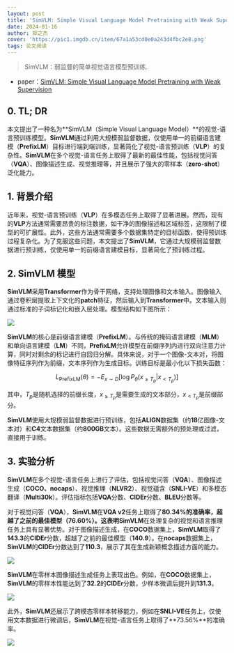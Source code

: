 ```yaml
---
layout: post
title: 'SimVLM: Simple Visual Language Model Pretraining with Weak Supervision'
date: 2024-01-16
author: 郑之杰
cover: 'https://pic1.imgdb.cn/item/67a1a53cd0e0a243d4fbc2e8.png'
tags: 论文阅读
---
```


> SimVLM：弱监督的简单视觉语言模型预训练.

- paper：[SimVLM: Simple Visual Language Model Pretraining with Weak Supervision](https://arxiv.org/abs/2205.14100)

## 0. TL; DR

本文提出了一种名为**SimVLM（Simple Visual Language Model）**的视觉-语言预训练模型。**SimVLM**通过利用大规模弱监督数据，仅使用单一的前缀语言建模（**PrefixLM**）目标进行端到端训练，显著简化了视觉-语言预训练（**VLP**）的复杂性。**SimVLM**在多个视觉-语言任务上取得了最新的最佳性能，包括视觉问答（**VQA**）、图像描述生成、视觉推理等，并且展示了强大的零样本（**zero-shot**）泛化能力。

## 1. 背景介绍

近年来，视觉-语言预训练（**VLP**）在多模态任务上取得了显著进展。然而，现有的**VLP**方法通常需要昂贵的标注数据，如干净的图像描述和区域标签，这限制了模型的可扩展性。此外，这些方法通常需要多个数据集特定的目标函数，使得预训练过程复杂化。为了克服这些问题，本文提出了**SimVLM**，它通过大规模弱监督数据进行预训练，仅使用单一的前缀语言建模目标，显著简化了预训练过程。

## 2. SimVLM 模型

**SimVLM**采用**Transformer**作为骨干网络，支持处理图像和文本输入。图像输入通过卷积层提取上下文化的**patch**特征，然后输入到**Transformer**中。文本输入则通过标准的子词标记化和嵌入层处理。模型结构如下图所示：

![](https://pic1.imgdb.cn/item/67a1a635d0e0a243d4fbc2f7.png)

**SimVLM**的核心是前缀语言建模（**PrefixLM**）。与传统的掩码语言建模（**MLM**）和单向语言建模（**LM**）不同，**PrefixLM**允许模型在前缀序列内进行双向注意力计算，同时对剩余的标记进行自回归分解。具体来说，对于一个图像-文本对，将图像特征序列作为前缀，文本序列作为生成目标。训练目标是最小化以下损失函数：

$$
L_{\text{PrefixLM}}(\theta)=-E_{x\sim D}[\log P_{\theta}(x_{\geq T_p}|x_{<T_p})]
$$

其中，$T_p$是随机选择的前缀长度，$x_{≥T_p}$是需要生成的文本部分，$x_{<T_p}$是前缀部分。

**SimVLM**使用大规模弱监督数据进行预训练，包括**ALIGN**数据集（约**18**亿图像-文本对）和**C4**文本数据集（约**800GB**文本）。这些数据无需额外的预处理或过滤，直接用于训练。

## 3. 实验分析

**SimVLM**在多个视觉-语言任务上进行了评估，包括视觉问答（**VQA**）、图像描述生成（**COCO、nocaps**）、视觉推理（**NLVR2**）、视觉蕴含（**SNLI-VE**）和多模态翻译（**Multi30k**）。评估指标包括**VQA**分数、**CIDEr**分数、**BLEU**分数等。

对于视觉问答（**VQA**），**SimVLM**在**VQA v2**任务上取得了**80.34%**的准确率，超越了之前的最佳模型（**76.60%**）。这表明**SimVLM**在处理复杂的视觉和语言推理任务上具有显著优势。对于图像描述生成，在**COCO**数据集上，**SimVLM**取得了**143.3**的**CIDEr**分数，超越了之前的最佳模型（**140.9**）。在**nocaps**数据集上，**SimVLM**的**CIDEr**分数达到了**110.3**，展示了其在生成新颖概念描述方面的能力。

![](https://pic1.imgdb.cn/item/67a1a7a6d0e0a243d4fbc315.png)

**SimVLM**在零样本图像描述生成任务上表现出色。例如，在**COCO**数据集上，**SimVLM**的零样本性能达到了**32.2**的**CIDEr**分数，少样本微调后提升到**131.3**。

![](https://pic1.imgdb.cn/item/67a1a892d0e0a243d4fbc32e.png)

此外，**SimVLM**还展示了跨模态零样本转移能力，例如在**SNLI-VE**任务上，仅使用文本数据进行微调后，**SimVLM**在视觉-语言任务上取得了**73.56%**的准确率。

![](https://pic1.imgdb.cn/item/67a1a8a1d0e0a243d4fbc331.png)

